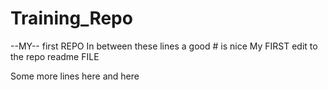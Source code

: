 # Training_Repo
--MY-- first REPO
In between these lines a good # is nice
My FIRST edit to the repo readme FILE 


Some more lines here
and here

